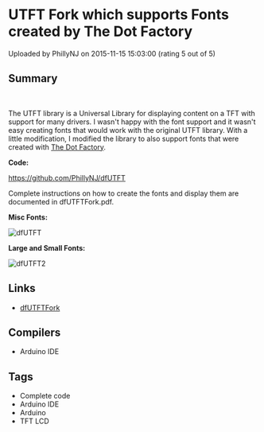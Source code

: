 # UTFT Fork which supports Fonts created by The Dot Factory

Uploaded by PhillyNJ on 2015-11-15 15:03:00 (rating 5 out of 5)

## Summary

 


The UTFT library is a Universal Library for displaying content on a TFT with support for many drivers. I wasn't happy with the font support and it wasn't easy creating fonts that would work with the original UTFT library. With a little modification, I modified the library to also support fonts that were created with [The Dot Factory](http://www.eran.io/the-dot-factory-an-lcd-font-and-image-generator/).


**Code:**


<https://github.com/PhillyNJ/dfUTFT>


Complete instructions on how to create the fonts and display them are documented in dfUTFTFork.pdf.


**Misc Fonts:**


![dfUTFT](https://community.atmel.com/sites/default/files/dfUTFT2.png "dfUTFT")


**Large and Small Fonts:**


![dfUTFT2](https://community.atmel.com/sites/default/files/UTFT3.png "dfUTFT2")

## Links

- [dfUTFTFork](https://github.com/PhillyNJ/dfUTFT)

## Compilers

- Arduino IDE

## Tags

- Complete code
- Arduino IDE
- Arduino
- TFT LCD
